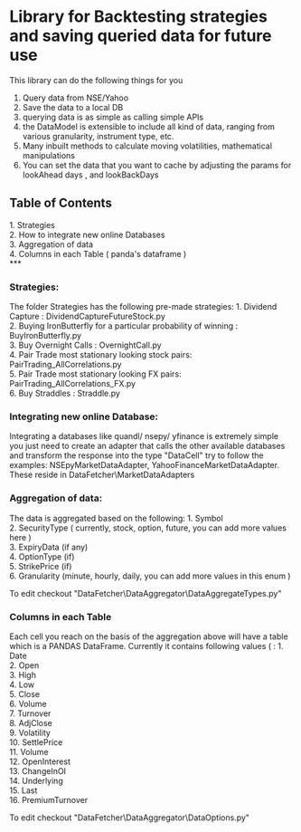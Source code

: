 # Library for Backtesting strategies and saving queried data for future use

This library can do the following things for you
1. Query data from NSE/Yahoo
2. Save the data to a local DB
3. querying data is as simple as calling simple APIs
4. the DataModel is extensible to include all kind of data, ranging from various granularity, instrument type, etc.
5. Many inbuilt methods to calculate moving volatilities, mathematical manipulations
6. You can set the data that you want to cache by adjusting the params for lookAhead days , and lookBackDays

<h2> Table of Contents </h2>
1. Strategies <br>
2. How to integrate new online Databases <br>
3. Aggregation of data <br>
4. Columns in each Table ( panda's dataframe ) <br>
***

<h3>Strategies: </h3>
The folder Strategies has the following pre-made strategies:
1. Dividend Capture : DividendCaptureFutureStock.py <br>
2. Buying IronButterfly for a particular probability of winning : BuyIronButterfly.py <br>
3. Buy Overnight Calls : OvernightCall.py <br>
4. Pair Trade most stationary looking stock pairs: PairTrading_AllCorrelations.py <br>
5. Pair Trade most stationary looking FX pairs: PairTrading_AllCorrelations_FX.py <br>
6. Buy Straddles : Straddle.py <br>

<h3>Integrating new online Database:</h3>
Integrating a databases like quandl/ nsepy/ yfinance is extremely simple you just need to create an adapter that  calls the other available databases and transform the response into the type "DataCell"
try to follow the examples: NSEpyMarketDataAdapter, YahooFinanceMarketDataAdapter.
These reside in DataFetcher\MarketDataAdapters

<h3>Aggregation of data: </h3>
The data is aggregated based on the following:
1. Symbol <br>
2. SecurityType ( currently, stock, option, future, you can add more values here ) <br>
3. ExpiryData (if any)<br>
4. OptionType (if)<br>
5. StrikePrice (if)<br>
6. Granularity (minute, hourly, daily, you can add more values in this enum )<br>

To edit checkout "DataFetcher\DataAggregator\DataAggregateTypes.py"

<h3>Columns in each Table</h3>
Each cell you reach on the basis of the aggregation above will have a table which is a PANDAS DataFrame.
Currently it contains following values ( :
1. Date<br>
2. Open<br>
3. High<br>
4. Low<br>
5. Close<br>
6. Volume<br>
7. Turnover<br>
8. AdjClose<br>
9. Volatility<br>
10. SettlePrice<br>
11. Volume<br>
12. OpenInterest<br>
13. ChangeInOI<br>
14. Underlying<br>
15. Last<br>
16. PremiumTurnover<br>

To edit checkout "DataFetcher\DataAggregator\DataOptions.py"


